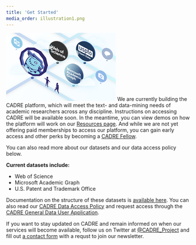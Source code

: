 ```yaml
---
title: 'Get Started'
media_order: illustration1.png
---
```


 ![An illustration of map of different datasets, including Web of Science, USPTO and Microsoft Academic Graph.](illustration1.png?classes=float-right) We are currently building the CADRE platform, which will meet the text- and data-mining needs of academic researchers across any discipline. Instructions on accessing CADRE will be available soon. In the meantime, you can view demos on how the platform will work on our [Resources page](https://cadre.iu.edu/website/grav/resources). And while we are not yet offering paid memberships to access our platform, you can gain early access and other perks by becoming a [CADRE Fellow](https://cadre.iu.edu/website/grav/work-with-us/cadre-fellowship).

You can also read more about our datasets and our data access policy below. 

**Current datasets include:**
* Web of Science
* Microsoft Academic Graph
* U.S. Patent and Trademark Office


Documentation on the structure of these datasets is [available here](https://cadre.iu.edu/website/grav/resources/documentation). You can also read our [CADRE Data Access Policy](https://cadre.iu.edu/website/grav/resources/data-access-policy) and request access through the [CADRE General Data User Application](https://iuni.iu.edu/resources/cadre/general-data-user).

If you want to stay updated on CADRE and remain informed on when our services will become available, follow us on Twitter at [@CADRE_Project](https://twitter.com/CADRE_Project) and fill out [a contact form](https://cadre.iu.edu/website/grav/contact-us) with a requst to join our newsletter.